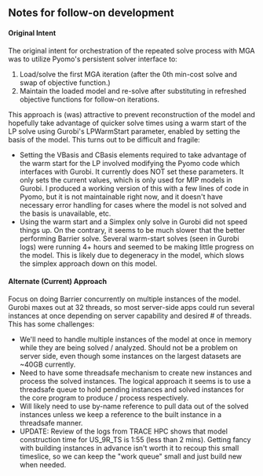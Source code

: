 ## Notes for follow-on development

#### Original Intent
The original intent for orchestration of the repeated solve process with MGA
was to utilize Pyomo's persistent solver interface to:
1. Load/solve the first MGA iteration (after the 0th min-cost solve and swap of
objective function.)
2. Maintain the loaded model and re-solve after substituting in refreshed objective
functions for follow-on iterations.

This approach is (was) attractive to prevent reconstruction of the model and hopefully 
take advantage of quicker solve times using a warm start of the LP solve using Gurobi's
LPWarmStart parameter, enabled by setting the basis of the model.  This turns out to be
difficult and fragile:
- Setting the VBasis and CBasis elements required to take advantage of the warm start 
for the LP involved modifying the Pyomo code which interfaces with Gurobi.  It 
currently does NOT set these parameters.  It only sets the current values, which is only
used for MIP models in Gurobi.  I produced a working version of this with a few lines
of code in Pyomo, but it is not maintainable right now, and it doesn't have necessary error
handling for cases where the model is not solved and the basis is unavailable, etc.
- Using the warm start and a Simplex only solve in Gurobi did not speed things up.  On the 
contrary, it seems to be much slower that the better performing Barrier solve.  Several
warm-start solves (seen in Gurobi logs) were running 4+ hours and seemed to be making little
progress on the model.  This is likely due to degeneracy in the model, which slows the 
simplex approach down on this model.

#### Alternate (Current) Approach
Focus on doing Barrier concurrently on multiple instances of the model.  Gurobi maxes
out at 32 threads, so most server-side apps could run several instances at once 
depending on server capability and desired # of threads.  This has some
challenges:
- We'll need to handle multiple instances of the model at once in memory while they are 
being solved / analyzed.  Should not be a problem on server side, even though some instances
on the largest datasets are ~40GB currently.
- Need to have some threadsafe mechanism to create new instances and process the solved
instances.  The logical approach it seems is to use a threadsafe queue to hold pending
instances and solved instances for the core program to produce / process respectively.
- Will likely need to use by-name reference to pull data out of the solved instances unless
we keep a reference to the built instance in a threadsafe manner.
- UPDATE:  Review of the logs from TRACE HPC shows that model construction time for US_9R_TS
is 1:55 (less than 2 mins).  Getting fancy with building instances in advance isn't worth it to
recoup this small timeslice, so we can keep the "work queue" small and just build new when needed.